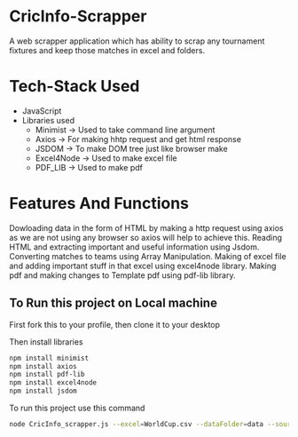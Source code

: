 # CricInfo-Scrapper
A web scrapper application which has ability to scrap any tournament fixtures and keep those matches in excel and folders.
# Tech-Stack Used
 - JavaScript
 - Libraries used
    - Minimist -> Used to take command line argument
    - Axios -> For making hhtp request and get html response
    - JSDOM -> To make DOM tree just like browser make
    - Excel4Node -> Used to make excel file
    - PDF_LIB -> Used to make pdf

# Features And Functions
Dowloading data in the form of HTML by making a http request using axios as we are not using any browser so axios will help to achieve this.
Reading HTML and extracting important and useful information using Jsdom.
Converting matches to teams using Array Manipulation.
Making of excel file and adding important stuff in that excel using excel4node library.
Making pdf and making changes to Template pdf using pdf-lib library.
 
## To Run this project on Local machine
First fork this to your profile, then clone it to your desktop
   
Then install libraries 
```bash
npm install minimist
npm install axios
npm install pdf-lib
npm install excel4node
npm install jsdom  
```
To run this project use this command

```bash
node CricInfo_scrapper.js --excel=WorldCup.csv --dataFolder=data --source=https://www.espncricinfo.com/series/icc-cricket-world-cup-2019-1144415/match-results 
```
